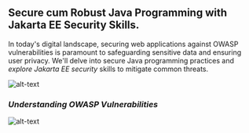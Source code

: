 ## **Secure cum Robust Java Programming with Jakarta EE Security Skills.**

In today's digital landscape, securing web applications against OWASP vulnerabilities is paramount to safeguarding sensitive data and ensuring user privacy. We'll delve into secure Java programming practices and *explore Jakarta EE security* skills to mitigate common threats.

![alt-text](https://miro.medium.com/v2/resize:fit:720/format:webp/0*-_ZBcb8JkOUNWlGy.gif)
### *Understanding OWASP Vulnerabilities*

![alt-text](https://user-images.githubusercontent.com/24669027/39022564-bf96bde2-4453-11e8-9814-c30db364aa4d.gif)
